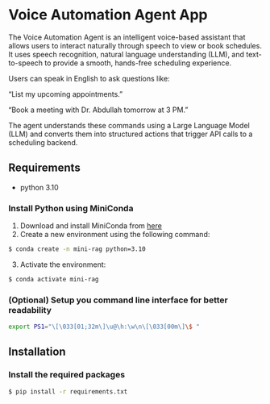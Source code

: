 # Voice Automation Agent App

The Voice Automation Agent is an intelligent voice-based assistant that allows users to interact naturally through speech to view or book schedules.
It uses speech recognition, natural language understanding (LLM), and text-to-speech to provide a smooth, hands-free scheduling experience.

Users can speak in English to ask questions like:

“List my upcoming appointments.”

“Book a meeting with Dr. Abdullah tomorrow at 3 PM.”

The agent understands these commands using a Large Language Model (LLM) and converts them into structured actions that trigger API calls to a scheduling backend.


## Requirements

- python 3.10 

### Install Python using MiniConda

1) Download and install MiniConda from [here](https://docs.anaconda.com/free/miniconda/#quick-command-line-install)
2) Create a new environment using the following command:
```bash
$ conda create -n mini-rag python=3.10
```
3) Activate the environment:
```bash
$ conda activate mini-rag
```

### (Optional) Setup you command line interface for better readability

```bash
export PS1="\[\033[01;32m\]\u@\h:\w\n\[\033[00m\]\$ "
```


## Installation

### Install the required packages

```bash
$ pip install -r requirements.txt
```


